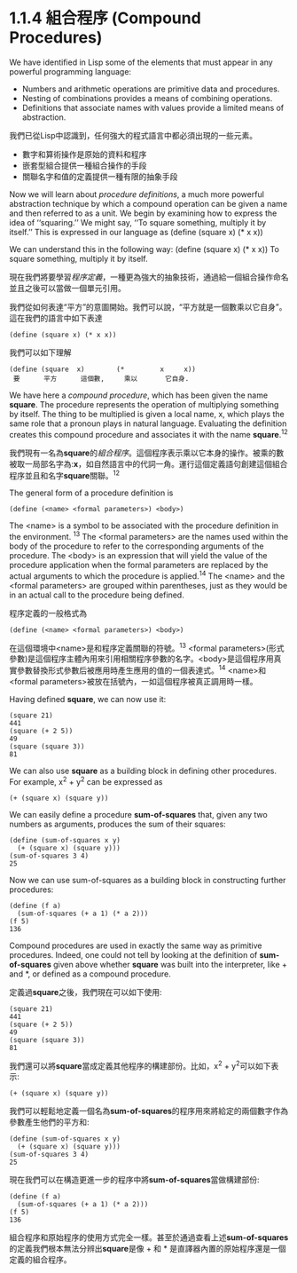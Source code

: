 # 1.1.4 組合程序 (Compound Procedures)
We have identified in Lisp some of the elements that must appear in any powerful programming language:

* Numbers and arithmetic operations are primitive data and procedures.
* Nesting of combinations provides a means of combining operations.
* Definitions that associate names with values provide a limited means of abstraction.

我們已從Lisp中認識到，任何強大的程式語言中都必須出現的一些元素。

* 數字和算術操作是原始的資料和程序
* 嵌套型組合提供一種組合操作的手段
* 關聯名字和值的定義提供一種有限的抽象手段

Now we will learn about *procedure definitions*, a much more powerful abstraction technique by which a compound operation can be given a name and then referred to as a unit.
We begin by examining how to express the idea of ‘‘squaring.’’ We might say, ‘‘To square something, multiply it by itself.’’ This is expressed in our language as
	(define (square x) (* x x))
	
We can understand this in the following way:
	(define (square  x)        (*         x     x))
	 To      square something, multiply   it by itself.
	 
現在我們將要學習*程序定義*，一種更為強大的抽象技術，通過給一個組合操作命名並且之後可以當做一個單元引用。

我們從如何表達“平方”的意圖開始。我們可以說，“平方就是一個數乘以它自身”。這在我們的語言中如下表達

	(define (square x) (* x x))
	
我們可以如下理解

	(define (square  x)        (*         x     x))
	 要      平方 		這個數, 	 乘以   	  它自身.
	
We have here a *compound procedure*, which has been given the name **square**. The procedure represents the operation of multiplying something by itself. The thing to be multiplied is given a local name, x, which plays the same role that a pronoun plays in natural language. Evaluating the definition creates this compound procedure and associates it with the name **square**.<sup>12</sup>

我們現有一名為**square**的*組合程序*。這個程序表示乘以它本身的操作。被乘的數被取一局部名字為:**x**，如自然語言中的代詞一角。運行這個定義語句創建這個組合程序並且和名字**square**關聯。<sup>12</sup>

The general form of a procedure definition is

	(define (<name> <formal parameters>) <body>)
	
The &lt;name&gt; is a symbol to be associated with the procedure definition in the environment. <sup>13</sup> The &lt;formal parameters&gt; are the names used within the body of the procedure to refer to the corresponding arguments of the procedure. The &lt;body&gt; is an expression that will yield the value of the procedure application when the formal parameters are replaced by the actual arguments to which the procedure is applied.<sup>14</sup> The &lt;name&gt; and the &lt;formal parameters&gt; are grouped within parentheses, just as they would be in an actual call to the procedure being defined.

程序定義的一般格式為

	(define (<name> <formal parameters>) <body>)
	
在這個環境中&lt;name&gt;是和程序定義關聯的符號。<sup>13</sup> &lt;formal parameters&gt;(形式參數)是這個程序主體內用來引用相關程序參數的名字。&lt;body&gt;是這個程序用真實參數替換形式參數后被應用時產生應用的值的一個表達式。<sup>14</sup> &lt;name&gt;和&lt;formal parameters&gt;被放在括號內，一如這個程序被真正調用時一樣。

Having defined **square**, we can now use it:

	(square 21)
	441
	(square (+ 2 5))
	49
	(square (square 3))
	81
	
We can also use **square** as a building block in defining other procedures. For example, x<sup>2</sup> + y<sup>2</sup> can be expressed as 

	(+ (square x) (square y))
	
We can easily define a procedure **sum-of-squares** that, given any two numbers as arguments, produces the sum of their squares:

	(define (sum-of-squares x y)
	  (+ (square x) (square y)))
	(sum-of-squares 3 4)
	25
	
Now we can use sum-of-squares as a building block in constructing further procedures:

	(define (f a)
	  (sum-of-squares (+ a 1) (* a 2)))
	(f 5)
	136
	
Compound procedures are used in exactly the same way as primitive procedures. Indeed, one could not tell by looking at the definition of **sum-of-squares** given above whether **square** was built into the interpreter, like + and *, or defined as a compound procedure.

定義過**square**之後，我們現在可以如下使用:

	(square 21)
	441
	(square (+ 2 5))
	49
	(square (square 3))
	81
	
我們還可以將**square**當成定義其他程序的構建部份。比如，x<sup>2</sup> + y<sup>2</sup>可以如下表示:

	(+ (square x) (square y))
	
我們可以輕鬆地定義一個名為**sum-of-squares**的程序用來將給定的兩個數字作為參數產生他們的平方和:

	(define (sum-of-squares x y)
	  (+ (square x) (square y)))
	(sum-of-squares 3 4)
	25
	
現在我們可以在構造更進一步的程序中將**sum-of-squares**當做構建部份:

	(define (f a)
	  (sum-of-squares (+ a 1) (* a 2)))
	(f 5)
	136
	
組合程序和原始程序的使用方式完全一樣。甚至於通過查看上述**sum-of-squares**的定義我們根本無法分辨出**square**是像 + 和 * 是直譯器內置的原始程序還是一個定義的組合程序。
